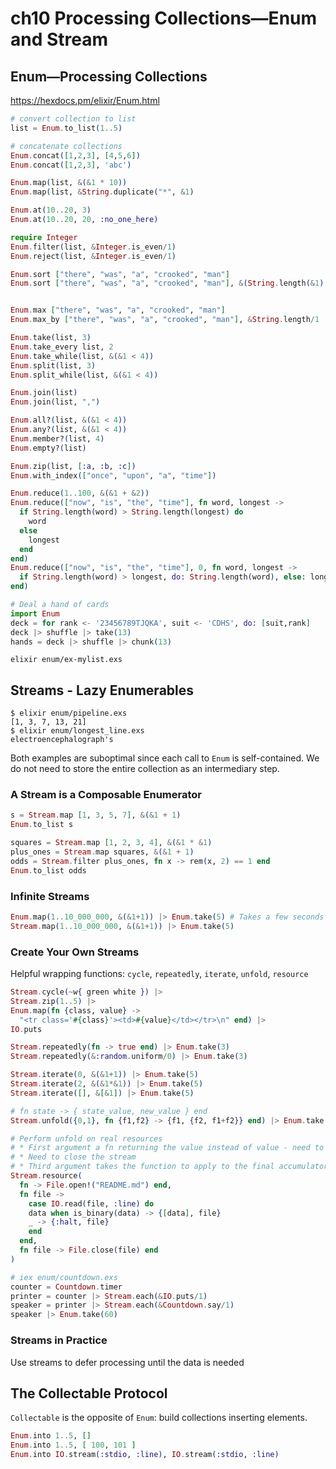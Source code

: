 # ch10 Processing Collections—Enum and Stream

## Enum—Processing Collections

<https://hexdocs.pm/elixir/Enum.html>

```exs
# convert collection to list
list = Enum.to_list(1..5)

# concatenate collections
Enum.concat([1,2,3], [4,5,6])
Enum.concat([1,2,3], 'abc')

Enum.map(list, &(&1 * 10))
Enum.map(list, &String.duplicate("*", &1)

Enum.at(10..20, 3)
Enum.at(10..20, 20, :no_one_here)

require Integer
Enum.filter(list, &Integer.is_even/1)
Enum.reject(list, &Integer.is_even/1)

Enum.sort ["there", "was", "a", "crooked", "man"]
Enum.sort ["there", "was", "a", "crooked", "man"], &(String.length(&1) <= String.length(&2))


Enum.max ["there", "was", "a", "crooked", "man"]
Enum.max_by ["there", "was", "a", "crooked", "man"], &String.length/1

Enum.take(list, 3)
Enum.take_every list, 2
Enum.take_while(list, &(&1 < 4))
Enum.split(list, 3)
Enum.split_while(list, &(&1 < 4))

Enum.join(list)
Enum.join(list, ",")

Enum.all?(list, &(&1 < 4))
Enum.any?(list, &(&1 < 4))
Enum.member?(list, 4)
Enum.empty?(list)

Enum.zip(list, [:a, :b, :c])
Enum.with_index(["once", "upon", "a", "time"])

Enum.reduce(1..100, &(&1 + &2))
Enum.reduce(["now", "is", "the", "time"], fn word, longest ->
  if String.length(word) > String.length(longest) do
    word
  else
    longest
  end
end)
Enum.reduce(["now", "is", "the", "time"], 0, fn word, longest ->
  if String.length(word) > longest, do: String.length(word), else: longest
end)

# Deal a hand of cards
import Enum
deck = for rank <- '23456789TJQKA', suit <- 'CDHS', do: [suit,rank]
deck |> shuffle |> take(13)
hands = deck |> shuffle |> chunk(13)
```

`elixir enum/ex-mylist.exs`

## Streams - Lazy Enumerables

```
$ elixir enum/pipeline.exs
[1, 3, 7, 13, 21]
$ elixir enum/longest_line.exs   
electroencephalograph's
```

Both examples are suboptimal since each call to `Enum` is self-contained.
We do not need to store the entire collection as an intermediary step.

### A Stream is a Composable Enumerator

```exs
s = Stream.map [1, 3, 5, 7], &(&1 + 1)
Enum.to_list s

squares = Stream.map [1, 2, 3, 4], &(&1 * &1)
plus_ones = Stream.map squares, &(&1 + 1)
odds = Stream.filter plus_ones, fn x -> rem(x, 2) == 1 end
Enum.to_list odds
```

### Infinite Streams

```exs
Enum.map(1..10_000_000, &(&1+1)) |> Enum.take(5) # Takes a few seconds
Stream.map(1..10_000_000, &(&1+1)) |> Enum.take(5)
```

### Create Your Own Streams

Helpful wrapping functions: `cycle`, `repeatedly`, `iterate`, `unfold`, `resource`

```exs
Stream.cycle(~w{ green white }) |>
Stream.zip(1..5) |>
Enum.map(fn {class, value} ->
  "<tr class='#{class}'><td>#{value}</td></tr>\n" end) |>
IO.puts

Stream.repeatedly(fn -> true end) |> Enum.take(3)
Stream.repeatedly(&:random.uniform/0) |> Enum.take(3)

Stream.iterate(0, &(&1+1)) |> Enum.take(5)
Stream.iterate(2, &(&1*&1)) |> Enum.take(5)
Stream.iterate([], &[&1]) |> Enum.take(5)

# fn state -> { state_value, new_value } end
Stream.unfold({0,1}, fn {f1,f2} -> {f1, {f2, f1+f2}} end) |> Enum.take(15)

# Perform unfold on real resources
# * First argument a fn returning the value instead of value - need to listen for a while
# * Need to close the stream
# * Third argument takes the function to apply to the final accumulator value
Stream.resource(
  fn -> File.open!("README.md") end,
  fn file ->
    case IO.read(file, :line) do
    data when is_binary(data) -> {[data], file}
    _ -> {:halt, file}
    end
  end,
  fn file -> File.close(file) end
)
```

```exs
# iex enum/countdown.exs
counter = Countdown.timer
printer = counter |> Stream.each(&IO.puts/1)
speaker = printer |> Stream.each(&Countdown.say/1)
speaker |> Enum.take(60)
```

### Streams in Practice

Use streams to defer processing until the data is needed

## The Collectable Protocol

`Collectable` is the opposite of `Enum`: build collections inserting elements.

```exs
Enum.into 1..5, []
Enum.into 1..5, [ 100, 101 ]
Enum.into IO.stream(:stdio, :line), IO.stream(:stdio, :line)
```
